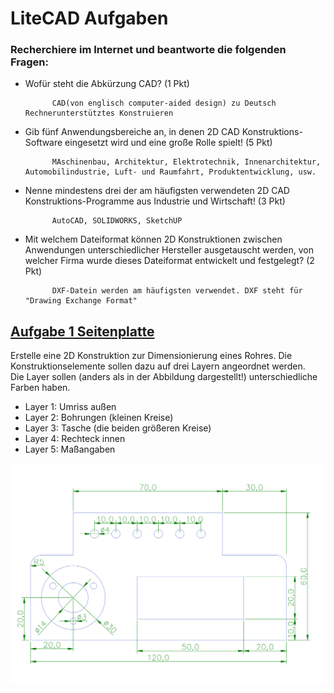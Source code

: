# LiteCAD Aufgaben

### Recherchiere im Internet und beantworte die folgenden Fragen: 

- Wofür steht die Abkürzung CAD? (1 Pkt)

            CAD(von englisch computer-aided design) zu Deutsch Rechnerunterstütztes Konstruieren

- Gib fünf Anwendungsbereiche an, in denen 2D CAD Konstruktions-Software eingesetzt wird und eine große Rolle spielt! (5 Pkt)

            MAschinenbau, Architektur, Elektrotechnik, Innenarchitektur, Automobilindustrie, Luft- und Raumfahrt, Produktentwicklung, usw.

- Nenne mindestens drei der am häufigsten verwendeten 2D CAD Konstruktions-Programme aus Industrie und Wirtschaft! (3 Pkt)

            AutoCAD, SOLIDWORKS, SketchUP

- Mit welchem Dateiformat können 2D Konstruktionen zwischen Anwendungen unterschiedlicher Hersteller ausgetauscht werden, von welcher Firma wurde dieses Dateiformat entwickelt und festgelegt? (2 Pkt)

            DXF-Datein werden am häufigsten verwendet. DXF steht für "Drawing Exchange Format"


## [Aufgabe 1 Seitenplatte](./Aufgabe_1.lcd)


Erstelle eine 2D Konstruktion zur Dimensionierung eines Rohres. Die Konstruktionselemente sollen dazu auf drei Layern angeordnet werden.  
Die Layer sollen (anders als in der Abbildung dargestellt!) unterschiedliche Farben haben.  

- Layer 1: Umriss außen 
- Layer 2: Bohrungen (kleinen Kreise) 
- Layer 3: Tasche (die beiden größeren Kreise) 
- Layer 4: Rechteck innen 
- Layer 5: Maßangaben


![Aufgabe 1 Sketch](Aufgabe_1_sketch.png)
